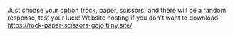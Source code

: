 Just choose your option (rock, paper, scissors) and there will be a random response, test your luck!
Website hosting if you don't want to download: https://rock-paper-scissors-gojo.tiiny.site/
